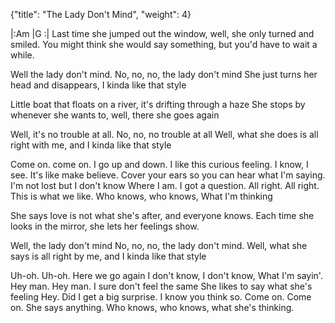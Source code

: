 {"title": "The Lady Don't Mind",
"weight": 4}

|:Am   |G   :|
Last time she jumped out the window, well, she only turned and
smiled. You might think she would say something, but you'd have to
wait a while.

Well the lady don't mind.
No, no, no, the lady don't mind
She just turns her head and disappears,
I kinda like that style

Little boat that floats on a river, it's drifting through a haze
She stops by whenever she wants to, well, there she goes again

Well, it's no trouble at all.
No, no, no trouble at all
Well, what she does
is all right with me, and
I kinda like that style

Come on. come on. I go up and down.
I like this curious feeling. I know, I see.
It's like make believe. Cover your ears
so you can hear what I'm saying.
I'm not lost but I don't know
Where I am. I got a question.
All right. All right. This is what we like.
Who knows, who knows,
What I'm thinking

She says love is not what she's after,
and everyone knows.
Each time she looks in the mirror,
she lets her feelings show.

Well, the lady don't mind
No, no, no, the lady don't mind.
Well, what she says is all right by me,
and I kinda like that style

Uh-oh. Uh-oh. Here we go again
I don't know, I don't know,
What I'm sayin'.
Hey man. Hey man.
I sure don't feel the same
She likes to say what she's feeling
Hey. Did I get a big surprise.
I know you think so.
Come on. Come on. She says anything.
Who knows, who knows,
what she's thinking.
